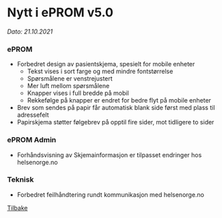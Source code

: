 # Nytt i ePROM v5.0
*Dato: 21.10.2021*

### ePROM
* Forbedret design av pasientskjema, spesielt for mobile enheter
  * Tekst vises i sort farge og med mindre fontstørrelse
  * Spørsmålene er venstrejustert
  * Mer luft mellom spørsmålene
  * Knapper vises i full bredde på mobil
  * Rekkefølge på knapper er endret for bedre flyt på mobile enheter
* Brev som sendes på papir får automatisk blank side først med plass til adressefelt
* Papirskjema støtter følgebrev på opptil fire sider, mot tidligere to sider

### ePROM Admin
* Forhåndsvisning av Skjemainformasjon er tilpasset endringer hos helsenorge.no

### Teknisk
* Forbedret feilhåndtering rundt kommunikasjon med helsenorge.no

[Tilbake](./)
